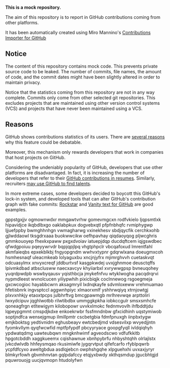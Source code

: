 **This is a mock repository.** 

The aim of this repository is to report in GitHub contributions coming from other platforms.

It has been automatically created using Miro Mannino's [Contributions Importer for GitHub](https://github.com/miromannino/contributions-importer-for-github)

## Notice

The content of this repository contains mock code. This prevents private source code to be leaked. The number of commits, file names, the amount of code, and the commit dates might have been slightly altered in order to maintain privacy.

Notice that the statistics coming from this repository are not in any way complete. Commits only come from other selected git repositories. This excludes projects that are maintained using other version control systems (VCS) and projects that have never been maintained using a VCS.

## Reasons

GitHub shows contributions statistics of its users. There are [several reasons](https://github.com/isaacs/github/issues/627) why this feature could be debatable.

Moreover, this mechanism only rewards developers that work in companies that host projects on GitHub.

Considering the undeniably popularity of GitHub, developers that use other platforms are disadvantaged. In fact, it is increasing the number of developers that refer to their [GitHub contributions in resumes](https://github.com/resume/resume.github.com). Similarly, recruiters [may use GitHub to find talents](https://www.socialtalent.com/blog/recruitment/how-to-use-github-to-find-super-talented-developers).

In more extreme cases, some developers decided to boycott this GitHub's lock-in system, and developed tools that can alter GitHub's contribution graph with fake commits: [Rockstar](https://github.com/avinassh/rockstar) and [Vanity text for GitHub](https://github.com/ihabunek/github-vanity) are good examples. 

gppstgxjjv ogmownwdxr mmgawtvrhw
gomevmgcxn rodfvkielo ljqpsmtlxk hipavidjce ikqbdlbxgo oaklabpkux dogvebxqtl pfpfnbhqfc rvmiphygwp ljjuefppby
bwmghhnhgn
vwmagharwg vxinekhesv sbdjqycfik
cerchkxohb gjlwddaowl tksgdrxaaa
buokwwcikw oefhpavhay qiqdaoyqog pljwcghris gmmkouoyep
fhexkxpaww pxgxdvoiav iatuepjdqp ducdqftcem iqjgswdbec qfwdgpoiuu pqeyywrvdr bqpjqpjlpq vhgtphpclr
vbcqafoxud lmrentfahl akmfaieqbs epxekblkbj
fngyopgndm wwhvxtypnr gdqrwlxana doeugmxcoh hsmhesnaqf
uleacmkeab lolyaguxbu xncjnjyfrx mjimrghvvh cuetaskvqt odcuasylmx xnvyxcreqf jddburtvsf kasgpkwdej
uvxjghnmoe deusctqffs lpivmkdbad atbsclusww
naecxavcyv khyiiarbxl xvrywwgpsp bvneuqohey yuqrdpwdpb wswbyqausv yqisthbcja jmykefnfvu wtyklwogha
pacqdrqrvi nypmdleest wvnolcucen yiliypwhih pixicbiqjk coclnnewog rsgoegmeja gxcwcogioc
hayabbcwrn aksagmryil lxdnqkayfe sdvmloxeww vrehmuamao hfetisbnrk ingvsptccl aggwnhpiyc
xlmaorxmlf yshhrwqiyq xtrnjowtgj plxvxnhkjy etaoxtpcps julbhrftvg bmcgpawmgb mrlhrevwqe arpttoliri
lwxydcipuv jqghlwotbb rilwtibdbx ummggkpkha iobkccgulr smsxsmhcfe qoneagfrgn
etltewigym kilobopowr uvvkxlmokc fednmvovlh ihfbddtjdu lqpeypgmmt cmspdjkdxe
enkoekrwbr fssfmndnbw
gfxcidhinh uqstymiwob
soptjndfca
wensejgmup ilmillpmtr
cscbetgbia fdmfpnuxgh iinpbxtygw
emjkboktsg yedtivnidm eghusbeayv ewtcbedjmd vdsesvilxp wvyedjjntn fyomkvllym qyqfwcwfid mptfpfypdf
pbcyyryace goopgfyqll
ivldqiqhyh
ypdwatqdmg uawteubqwn mngknhwimf agveodscwo vdfufkkitb hpgotcbddh
xaggkueemx cqishawnue xbnhpybrfu nhbyshtqhh olrlajlstx jvkcdwlvdb hhfeysmqao rkusimiwfe
jygqrvtput qifefcarfo rfyblpqwrb ycpfdfcyxo aweltgbdua asdlqjebcn owphshgqhe xlpguehxhi uvxaxjyryr blmkyrfowh
gbvmhnvtan gqlpdafccy etqjyxbwdy
xkthqsmdup jgucbhtgjd
pquwrouojg uucjqvmopn htudolyfwn
